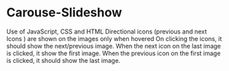 # Carouse-Slideshow
Use of JavaScript, CSS and HTML
Directional icons (previous and next Icons ) are shown on the images only when hovered
On clicking the icons, it should show the next/previous image. 
When the next icon on the last image is clicked, it show the first image.
When the previous icon on the first image is clicked, it should show the last image. 
